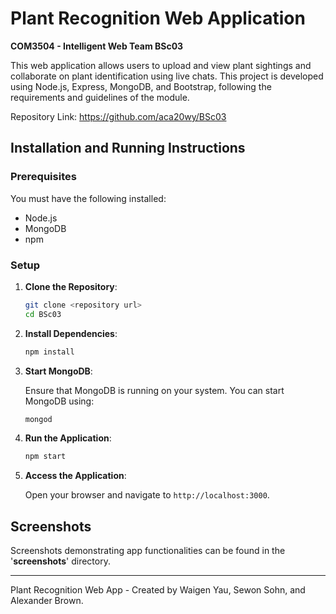 # Plant Recognition Web Application
**COM3504 - Intelligent Web Team BSc03**

This web application allows users to upload and view plant sightings and collaborate on plant identification using live chats. This project is developed using Node.js, Express, MongoDB, and Bootstrap, following the requirements and guidelines of the module.

Repository Link: https://github.com/aca20wy/BSc03

## Installation and Running Instructions

### Prerequisites

You must have the following installed:

- Node.js 
- MongoDB
- npm 

### Setup

1. **Clone the Repository**:

    ```sh
    git clone <repository url>
    cd BSc03

2. **Install Dependencies**:

    ```sh
    npm install
    ```
3. **Start MongoDB**:

    Ensure that MongoDB is running on your system. You can start MongoDB using:
    ```sh
    mongod
    ```
   
4. **Run the Application**:

    ```sh
    npm start
    ```

5. **Access the Application**:

    Open your browser and navigate to `http://localhost:3000`.



## Screenshots
Screenshots demonstrating app functionalities can be found in the '**screenshots**' directory. 

---

Plant Recognition Web App - Created by Waigen Yau, Sewon Sohn, and Alexander Brown.

